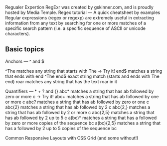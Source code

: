 Regualer Expertion 
RegExr was created by gskinner.com, and is proudly hosted by Media Temple.
Regex tutorial — A quick cheatsheet by examples
Regular expressions (regex or regexp) are extremely useful in extracting information from any text by searching for one or more matches of a specific search pattern (i.e. a specific sequence of ASCII or unicode characters).

 ## Basic topics

Anchors — ^ and $

^The        matches any string that starts with The -> Try it!
end$        matches a string that ends with end
^The end$   exact string match (starts and ends with The end)
roar        matches any string that has the text roar in it

Quantifiers — * + ? and {}
abc*        matches a string that has ab followed by zero or more c -> Try it!
abc+        matches a string that has ab followed by one or more c
abc?        matches a string that has ab followed by zero or one c
abc{2}      matches a string that has ab followed by 2 c
abc{2,}     matches a string that has ab followed by 2 or more c
abc{2,5}    matches a string that has ab followed by 2 up to 5 c
a(bc)*      matches a string that has a followed by zero or more copies of the sequence bc
a(bc){2,5}  matches a string that has a followed by 2 up to 5 copies of the sequence bc


Common Responsive Layouts with CSS Grid (and some without!)
